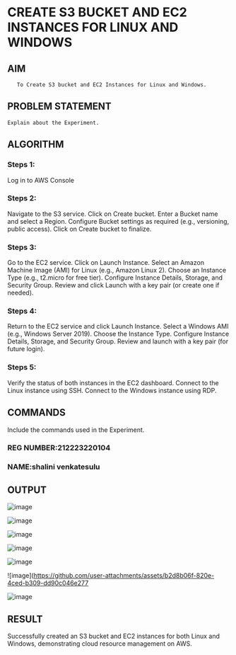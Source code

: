  # CREATE S3 BUCKET AND EC2 INSTANCES FOR LINUX AND WINDOWS
  ## AIM
       To Create S3 bucket and EC2 Instances for Linux and Windows.
## PROBLEM STATEMENT
    Explain about the Experiment.

## ALGORITHM
 ### Steps 1:
 Log in to AWS Console
 ### Steps 2:
 Navigate to the S3 service.
Click on Create bucket.
Enter a Bucket name and select a Region.
Configure Bucket settings as required (e.g., versioning, public access).
Click on Create bucket to finalize.
 ### Steps 3:
 Go to the EC2 service.
Click on Launch Instance.
Select an Amazon Machine Image (AMI) for Linux (e.g., Amazon Linux 2).
Choose an Instance Type (e.g., t2.micro for free tier).
Configure Instance Details, Storage, and Security Group.
Review and click Launch with a key pair (or create one if needed).
 ### Steps 4:
 Return to the EC2 service and click Launch Instance.
Select a Windows AMI (e.g., Windows Server 2019).
Choose the Instance Type.
Configure Instance Details, Storage, and Security Group.
Review and launch with a key pair (for future login).
 ### Steps 5:
 Verify the status of both instances in the EC2 dashboard.
Connect to the Linux instance using SSH.
Connect to the Windows instance using RDP.
## COMMANDS
Include the commands used in the Experiment.


### REG NUMBER:212223220104

### NAME:shalini venkatesulu

## OUTPUT
![image](https://github.com/user-attachments/assets/d2cf082e-b3e1-4f85-a342-f210743d3514)


![image](https://github.com/user-attachments/assets/28dd3348-ebf6-490c-b41a-9e27c56e4669)


![image](https://github.com/user-attachments/assets/fdeda65e-04bf-4b44-a150-560677916240)


![image](https://github.com/user-attachments/assets/6ae48f99-42de-4b80-85b2-9206096f9e1a)


![image](https://github.com/user-attachments/assets/3f34c5a1-7523-482b-b9cb-69eee9a5e697)


![image](https://github.com/user-attachments/assets/b2d8b06f-820e-4ced-b309-dd90c046e277


![image](https://github.com/user-attachments/assets/cee8dd9c-3e43-4519-af72-b00d007d9c48)




## RESULT
Successfully created an S3 bucket and EC2 instances for both Linux and Windows, demonstrating cloud resource management on AWS.
 

  


